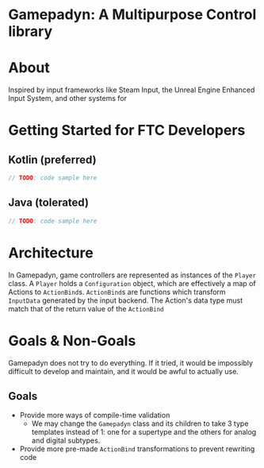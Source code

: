 # Gamepadyn: A Multipurpose Control library

# About

Inspired by input frameworks like Steam Input,
the Unreal Engine Enhanced Input System,
and other systems for

# Getting Started for FTC Developers

## Kotlin (preferred)

```kotlin
// TODO: code sample here
```

## Java (tolerated)

```Java
// TODO: code sample here
```

# Architecture

In Gamepadyn,
game controllers are represented as instances of the `Player` class.
A `Player` holds a `Configuration` object,
which are effectively a map of Actions to `ActionBind`s.
`ActionBind`s are functions which transform `InputData` generated by the input backend.
The Action's data type must match that of the return value of the `ActionBind`

# Goals & Non-Goals

Gamepadyn does not try to do everything.
If it tried, it would be impossibly difficult to develop and maintain,
and it would be awful to actually use.

## Goals

- Provide more ways of compile-time validation
  - We may change the `Gamepadyn` class and its children to take 3 type templates instead of 1: one for a supertype and the others for analog and digital subtypes.
- Provide more pre-made `ActionBind` transformations to prevent rewriting code